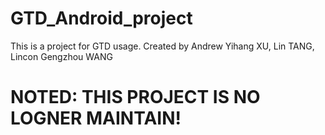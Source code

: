 GTD_Android_project
===================
This is a project for GTD usage.
Created by Andrew Yihang XU, Lin TANG, Lincon Gengzhou WANG


NOTED: THIS PROJECT IS NO LOGNER MAINTAIN!
===================
